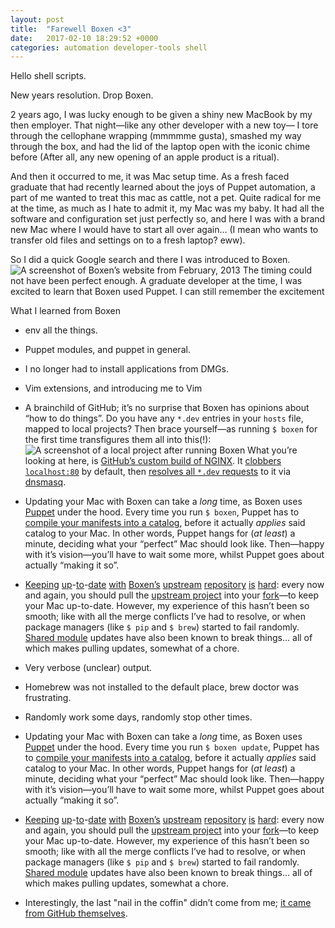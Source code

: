 ```yaml
---
layout: post
title:  "Farewell Boxen <3"
date:   2017-02-10 18:29:52 +0000
categories: automation developer-tools shell
---
```

Hello shell scripts.

New years resolution. Drop Boxen.

2 years ago, I was lucky enough to be given a shiny new MacBook by my then employer. That night&mdash;like any other developer with a new toy&mdash; I tore through the cellophane wrapping (mmmmme gusta), smashed my way through the box, and had the lid of the laptop open with the iconic chime before (After all, any new opening of an apple product is a ritual).

And then it occurred to me, it was Mac setup time. As a fresh faced graduate that had recently learned about the joys of Puppet automation, a part of me wanted to treat this mac as cattle, not a pet. Quite radical for me at the time, as much as I hate to admit it, my Mac was my baby. It had all the software and configuration set just perfectly so, and here I was with a brand new Mac where I would have to start all over again&hellip; (I mean who wants to transfer old files and settings on to a fresh laptop? eww).

So I did a quick Google search and there I was introduced to Boxen.
![A screenshot of Boxen&rsquo;s website from February, 2013][boxen 2013 website screenshot]
The timing could not have been perfect enough. A graduate developer at the time, I was excited to learn that Boxen used Puppet. I can still remember the excitement 

What I learned from Boxen
* env all the things.
* Puppet modules, and puppet in general.
* I no longer had to install applications from DMGs.
* Vim extensions, and introducing me to Vim 

* A brainchild of GitHub; it&rsquo;s no surprise that Boxen has opinions about &ldquo;how to do things&rdquo;. Do you have any `*.dev` entries in your `hosts` file, mapped to local projects? Then brace yourself&mdash;as running `$ boxen` for the first time transfigures them all into this(!):
![A screenshot of a local project after running Boxen][boxen nginx octocat]
What you&rsquo;re looking at  here, is [GitHub&rsquo;s custom build of NGINX][boxen nginx]. It [clobbers `localhost:80`][boxen nginx port 80] by default, then [resolves all `*.dev` requests][boxen dnsmasq dev requests] to it via [dnsmasq][boxen dnsmasq]. 
* Updating your Mac with Boxen can take a *long* time, as Boxen uses [Puppet][puppet] under the hood. Every time you run `$ boxen`, Puppet has to [compile your manifests into a catalog][puppet catalog compilation], before it actually *applies* said catalog to your Mac. In other words, Puppet hangs for (*at least*) a minute, deciding what your &ldquo;perfect&rdquo; Mac should look like. Then&mdash;happy with it&rsquo;s vision&mdash;you&rsquo;ll have to wait some more, whilst Puppet goes about actually &ldquo;making it so&rdquo;.
* [Keeping][boxen upstream merge 1] [up][boxen upstream merge 2]-[to][boxen upstream merge 3]-[date][boxen upstream merge 4] [with][boxen upstream merge 5] [Boxen&rsquo;s][boxen upstream merge 6] [upstream][boxen upstream merge 7] [repository][boxen upstream merge 8] [is][boxen upstream merge 9] [hard][boxen upstream merge 10]: every now and again, you should pull the [upstream project][boxen upstream] into your [fork][boxen fork]&mdash;to keep your Mac up-to-date. However, my experience of this hasn&rsquo;t been so smooth; like with all the merge conflicts I&rsquo;ve had to resolve, or when package managers (like `$ pip` and `$ brew`) started to fail randomly. [Shared module][boxen shared modules] updates have also been known to break things&hellip; all of which makes pulling updates, somewhat of a chore.
* Very verbose (unclear) output.
* Homebrew was not installed to the default place, brew doctor was frustrating.
* Randomly work some days, randomly stop other times.
* Updating your Mac with Boxen can take a *long* time, as Boxen uses [Puppet][puppet] under the hood. Every time you run `$ boxen update`, Puppet has to [compile your manifests into a catalog][puppet catalog compilation], before it actually *applies* said catalog to your Mac. In other words, Puppet hangs for (*at least*) a minute, deciding what your &ldquo;perfect&rdquo; Mac should look like. Then&mdash;happy with it&rsquo;s vision&mdash;you&rsquo;ll have to wait some more, whilst Puppet goes about actually &ldquo;making it so&rdquo;.
* [Keeping][boxen upstream merge 1] [up][boxen upstream merge 2]-[to][boxen upstream merge 3]-[date][boxen upstream merge 4] [with][boxen upstream merge 5] [Boxen&rsquo;s][boxen upstream merge 6] [upstream][boxen upstream merge 7] [repository][boxen upstream merge 8] [is][boxen upstream merge 9] [hard][boxen upstream merge 10]: every now and again, you should pull the [upstream project][boxen upstream] into your [fork][boxen fork]&mdash;to keep your Mac up-to-date. However, my experience of this hasn&rsquo;t been so smooth; like with all the merge conflicts I&rsquo;ve had to resolve, or when package managers (like `$ pip` and `$ brew`) started to fail randomly. [Shared module][boxen shared modules] updates have also been known to break things&hellip; all of which makes pulling updates, somewhat a chore.
* Interestingly, the last "nail in the coffin" didn&rsquo;t come from me; [it came from GitHub themselves][github drop boxen].

[github drop boxen]: https://github.com/boxen/boxen/issues/197 "GitHub announced they were no longer maintain Boxen"

[boxen 2013 website screenshot]: /images/boxen-website-2013-02-18.png

[boxen dnsmasq]: https://github.com/boxen/puppet-dnsmasq
[boxen dnsmasq dev requests]: https://github.com/boxen/puppet-dnsmasq/blob/master/templates/dnsmasq.conf.erb#L5:L6

[boxen fork]: https://github.com/kieran-bamforth/our-boxen

[boxen nginx]: https://github.com/boxen/puppet-nginx
[boxen nginx octocat]: /images/boxen-nginx-octocat.png
[boxen nginx port 80]: https://github.com/boxen/puppet-nginx/blob/master/manifests/init.pp#L5

[boxen project]: https://github.com/kieran-bamforth/our-boxen/tree/master/modules/projects
[boxen project port]: https://github.com/kieran-bamforth/our-boxen/blob/master/modules/projects/templates/shared/nginx.conf.erb#L2

[boxen shared modules]: https://github.com/boxen?utf8=%E2%9C%93&q=puppet-&type=&language=

[boxen upstream]: https://github.com/boxen/our-boxen

[boxen upstream merge 1]: https://github.com/kieran-bamforth/our-boxen/commit/47f6e64bf1ae9e963bd38df3f3c468661c970e76 "2014-09-30: Big update with upstream."
[boxen upstream merge 2]: https://github.com/kieran-bamforth/our-boxen/commit/ce44e80a991e1fb801c9a60dde212911b244bb2a "2015-02-19: Merge with upstream."
[boxen upstream merge 3]: https://github.com/kieran-bamforth/our-boxen/commit/8f039a6b6014b0a9b50e9ebcbe93af07603ac613 "2015-06-03: Merge with upstream."
[boxen upstream merge 4]: https://github.com/kieran-bamforth/our-boxen/commit/344f091b370a94c7863c1c8890f8d02ad3bb0f0e "2015-08-04: Lots of updaten."
[boxen upstream merge 5]: https://github.com/kieran-bamforth/our-boxen/commit/c6b13af9dec3d31857cb169014370737d6b0f0b5 "2016-01-25: Something something something?"
[boxen upstream merge 6]: https://github.com/kieran-bamforth/our-boxen/commit/7fe877f45882cda540b3ad99448fd2bba25a6e04 "2016-04-25: Merge master..."
[boxen upstream merge 7]: https://github.com/kieran-bamforth/our-boxen/commit/7c918942c9e633a0c3eb93938e92174884cac9c9 "2016-04-25: Merge working branch."
[boxen upstream merge 8]:https://github.com/kieran-bamforth/our-boxen/commit/1e41960fa2e0052a9d15c86201e533f6dd5f6cae "2016-05-10: Updates."
[boxen upstream merge 9]:https://github.com/kieran-bamforth/our-boxen/commit/26454fdaeb277fde70d4bbdbf52fc2b1bd4b80a1 "2016-05-10: Merge master."
[boxen upstream merge 10]:https://github.com/kieran-bamforth/our-boxen/commit/aa99351da2a47102a2a53f2d18d91299ab1e1cfb "2016-09-18: Merge upstream."

[github drop boxen]: https://github.com/boxen/boxen/issues/197 "GitHub announced they were no longer maintain Boxen"

[puppet]: https://puppet.com/
[puppet catalog compilation]: https://docs.puppet.com/puppet/4.9/subsystem_catalog_compilation.html

[remove nginx dnsmasq]: https://github.com/kieran-bamforth/our-boxen/commit/9b598e979db5adfc0fe1796b487f242f63c0f95d
